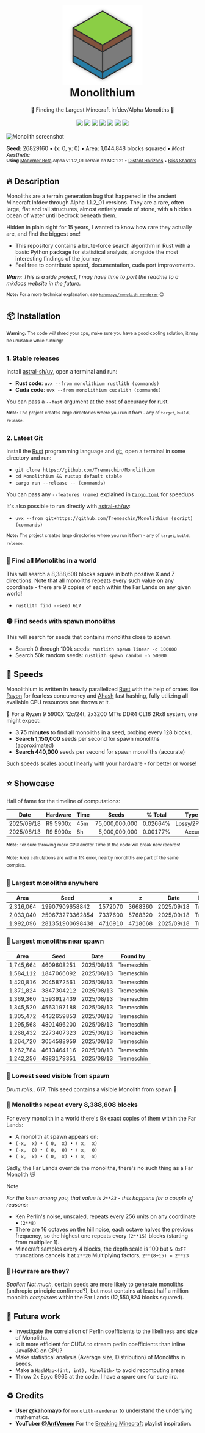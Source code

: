 <div align="center">
  <img src="https://raw.githubusercontent.com/Tremeschin/Monolithium/main/monolithium/resources/images/logo.png" width="210">
  <h1 style="margin-top: 0">Monolithium</h1>
  <span>🗿 Finding the Largest Minecraft Infdev/Alpha Monoliths 🗿</span>
  <br>
  <br>
    <a href="https://crates.io/crates/monolithium/"><img src="https://img.shields.io/crates/v/monolithium?label=Crates.io&color=orange"></a>
    <a href="https://crates.io/crates/monolithium/"><img src="https://img.shields.io/crates/d/monolithium?label=Downloads&color=orange"></a>
    <a href="https://pypi.org/project/monolithium/"><img src="https://img.shields.io/pypi/v/monolithium?label=PyPI&color=blue"></a>
    <a href="https://pypi.org/project/monolithium/"><img src="https://img.shields.io/pypi/dw/monolithium?label=Installs&color=blue"></a>
    <a href="https://github.com/Tremeschin/Monolithium/"><img src="https://img.shields.io/github/v/tag/Tremeschin/Monolithium?label=GitHub&color=orange"></a>
    <a href="https://github.com/Tremeschin/Monolithium/stargazers/"><img src="https://img.shields.io/github/stars/Tremeschin/Monolithium?label=Stars&style=flat&color=orange"></a>
    <a href="https://discord.gg/KjqvcYwRHm"><img src="https://img.shields.io/discord/1184696441298485370?label=Discord&style=flat&color=purple"></a>
  <br>
  <br>
</div>

<img alt="Monolith screenshot" src="https://github.com/user-attachments/assets/cfa62e8f-6367-4768-9e62-c8879aba16b8"/>

<b>Seed:</b> 26829160 • (x: 0, y: 0) • Area: 1,044,848 blocks squared • _Most Aesthetic_
<br><sup><b>Using</b> [Moderner Beta](https://modrinth.com/mod/moderner-beta) Alpha v1.1.2_01 Terrain on MC 1.21 • [Distant Horizons](https://modrinth.com/mod/distanthorizons) • [Bliss Shaders](https://github.com/X0nk/Bliss-Shader/)</sup>

## 🔥 Description

Monoliths are a terrain generation bug that happened in the ancient Minecraft Infdev through Alpha 1.1.2_01 versions. They are a rare, often large, flat and tall structures, almost entirely made of stone, with a hidden ocean of water until bedrock beneath them.

Hidden in plain sight for 15 years, I wanted to know how rare they actually are, and find the biggest one!

- This repository contains a brute-force search algorithm in Rust with a basic Python package for statistical analysis, alongside the most interesting findings of the journey.
- Feel free to contribute speed, documentation, cuda port improvements.

_**Warn**: This is a side project, I may have time to port the readme to a mkdocs website in the future._

<sup><b>Note:</b> For a more technical explanation, see [`kahomayo/monolith-renderer`](https://kahomayo.github.io/monolith-renderer/) 😉</sup>

## 📦 Installation

<sup><b>Warning:</b> The code <i>will</i> shred your cpu, make sure you have a good cooling solution, it may be unusable while running!</sup>

### 1. Stable releases

Install [astral-sh/uv](https://docs.astral.sh/uv/), open a terminal and run:
- **Rust code**: `uvx --from monolithium rustlith (commands)`
- **Cuda code**: `uvx --from monolithium cudalith (commands)`

You can pass a `--fast` argument at the cost of accuracy for rust.

<sup><b>Note:</b> The project creates large directories where you run it from - any of `target`, `build`, `release`.</sup>

### 2. Latest Git

Install the [Rust](https://www.rust-lang.org/tools/install) programming language and [git](https://git-scm.com/downloads), open a terminal in some directory and run:

- `git clone https://github.com/Tremeschin/Monolithium`
- `cd Monolithium && rustup default stable`
- `cargo run --release -- (commands)`

You can pass any `--features (name)` explained in [`Cargo.toml`](../monolithium/Cargo.toml) for speedups

It's also possible to run directly with [astral-sh/uv](https://docs.astral.sh/uv/):
- `uvx --from git+https://github.com/Tremeschin/Monolithium (script) (commands)`

<sup><b>Note:</b> The project creates large directories where you run it from - any of `target`, `build`, `release`.</sup>

### 🔴 Find all Monoliths in a world

This will search a 8,388,608 blocks square in both positive X and Z directions. Note that all monoliths repeats every such value on any coordinate - there are 9 copies of each within the Far Lands on any given world!

- `rustlith find --seed 617`

### 🟡 Find seeds with spawn monoliths

This will search for seeds that contains monoliths close to spawn.

- Search 0 through 100k seeds: `rustlith spawn linear -c 100000`
- Search 50k random seeds: `rustlith spawn random -n 50000`

## 🚀 Speeds

Monolithium is written in heavily parallelized [Rust](https://www.rust-lang.org/) with the help of crates like [Rayon](https://crates.io/crates/rayon) for fearless concurrency and [Ahash](https://crates.io/crates/ahash) fast hashing, fully utilizing all available CPU resources one throws at it.

🦀 For a Ryzen 9 5900X 12c/24t, 2x3200 MT/s DDR4 CL16 2Rx8 system, one might expect:

- **3.75 minutes** to find all monoliths in a seed, probing every 128 blocks.
- **Search 1,150,000** seeds per second for spawn monoliths (approximated)
- **Search 440,000** seeds per second for spawn monoliths (accurate)

Such speeds scales about linearly with your hardware - for better or worse!

## ⭐️ Showcase

Hall of fame for the timeline of computations:

<div align="center">
  <table>
    <thead>
      <tr>
        <th><b>Date</b></th>
        <th><b>Hardware</b></th>
        <th><b>Time</b></th>
        <th><b>Seeds</b></th>
        <th><b>% Total</b></th>
        <th><b>Type</b></th>
        <th><b>User</b></th>
      </tr>
    </thead>
    <tbody>
      <tr>
        <!--
          Via:
          1. spawn --chunks 1000 --radius 3000 --step 500 random --total 75000000000
            - Features: (skip-rejection, skip-table) • (only-hill, filter-fracts, scaled-deviation)
          2. find --step 512 --seed <n> for best results
        -->
        <td>2025/09/18</td>
        <td>R9 5900x</td>
        <td>45m</td>
        <td align="right">75,000,000,000</td>
        <td align="right">0.02664%</td>
        <td align="right">Lossy/2Pass</td>
        <td><b><a href="https://github.com/Tremeschin/">Tremeschin</a></b></td>
      </tr>
      <tr>
        <!-- Via: rustlith spawn --radius 200 --step 100 linear --total 5000000000 -->
        <td>2025/08/13</td>
        <td>R9 5900x</td>
        <td>8h</td>
        <td align="right">5,000,000,000</td>
        <td align="right">0.00177%</td>
        <td align="right">Accurate</td>
        <td><b><a href="https://github.com/Tremeschin/">Tremeschin</a></b></td>
      </tr>
    </tbody>
  </table>
</div>

<sup><b>Note</b>: For sure throwing more CPU and/or Time at the code will break new records!</sup>

<sup><b>Note:</b> Area calculations are within 1% error, nearby monoliths are part of the same complex.</sup>

### 🔵 Largest monoliths anywhere

<div align="center">
  <table>
    <thead>
      <tr>
        <th><b>Area</b></th>
        <th><b>Seed</b></th>
        <th><b>x</b></th>
        <th><b>z</b></th>
        <th><b>Date</b></th>
        <th><b>Found by</b></th>
      </tr>
    </thead>
    <tbody>
      <tr>
        <td>2,316,064</td><td>19907909658842</td>
        <td align="right">1572070</td><td align="right">3668360</td>
        <td>2025/09/18</td><td>Tremeschin</td>
      </tr>
      <tr>
        <td>2,033,040</td><td>250673273362854</td>
        <td align="right">7337600</td><td align="right">5768320</td>
        <td>2025/09/18</td><td>Tremeschin</td>
      </tr>
      <tr>
        <td>1,992,096</td><td>281351900698438</td>
        <td align="right">4716910</td><td align="right">4718668</td>
        <td>2025/09/18</td><td>Tremeschin</td>
      </tr>
    </tbody>
  </table>
</div>

### 🔵 Largest monoliths near spawn

<div align="center">
  <table>
    <thead>
      <tr>
        <th><b>Area</b></th>
        <th><b>Seed</b></th>
        <th><b>Date</b></th>
        <th><b>Found by</b></th>
      </tr>
    </thead>
    <tbody>
      <tr>
        <td>1,745,664</td><td>4609608251</td>
        <td>2025/08/13</td><td>Tremeschin</td>
      </tr>
      <tr>
        <td>1,584,112</td><td>1847066092</td>
        <td>2025/08/13</td><td>Tremeschin</td>
      </tr>
      <tr>
        <td>1,420,816</td><td>2045872561</td>
        <td>2025/08/13</td><td>Tremeschin</td>
      </tr>
      <tr>
        <td>1,371,824</td><td>3847304212</td>
        <td>2025/08/13</td><td>Tremeschin</td>
      </tr>
      <tr>
        <td>1,369,360</td><td>1593912439</td>
        <td>2025/08/13</td><td>Tremeschin</td>
      </tr>
      <tr>
        <td>1,345,520</td><td>4563197188</td>
        <td>2025/08/13</td><td>Tremeschin</td>
      </tr>
      <tr>
        <td>1,305,472</td><td>4432659853</td>
        <td>2025/08/13</td><td>Tremeschin</td>
      </tr>
      <tr>
        <td>1,295,568</td><td>4801496200</td>
        <td>2025/08/13</td><td>Tremeschin</td>
      </tr>
      <tr>
        <td>1,268,432</td><td>2273407323</td>
        <td>2025/08/13</td><td>Tremeschin</td>
      </tr>
      <tr>
        <td>1,264,720</td><td>3054588959</td>
        <td>2025/08/13</td><td>Tremeschin</td>
      </tr>
      <tr>
        <td>1,262,784</td><td>4613464116</td>
        <td>2025/08/13</td><td>Tremeschin</td>
      </tr>
      <tr>
        <td>1,242,256</td><td>4983179351</td>
        <td>2025/08/13</td><td>Tremeschin</td>
      </tr>
    </tbody>
  </table>
</div>

### 🔵 Lowest seed visible from spawn

*Drum rolls..* 617. This seed contains a visible Monolith from spawn 🤯

### 🔵 Monoliths repeat every 8,388,608 blocks

For every monolith in a world there's 9x exact copies of them within the Far Lands:

- A monolith at spawn appears on:
- `(-x,  x) • ( 0,  x) • ( x,  x)`
- `(-x,  0) • ( 0,  0) • ( x,  0)`
- `(-x, -x) • ( 0, -x) • ( x, -x)`

Sadly, the Far Lands override the monoliths, there's no such thing as a Far Monolith 😿

> [!NOTE]
> _For the keen among you, that value is `2**23` - this happens for a couple of reasons:_
> - Ken Perlin's noise, unscaled, repeats every 256 units on any coordinate • `(2**8)`
> - There are 16 octaves on the hill noise, each octave halves the previous frequency, so the highest one repeats every `(2**15)` blocks (starting from multiplier 1).
> - Minecraft samples every 4 blocks, the depth scale is 100 but `& 0xFF` truncations cancels it at `2**20`
> Multiplying factors, `2**(8+15) = 2**23`

### 🔵 How rare are they?

_Spoiler: Not much_, certain seeds are more likely to generate monoliths (anthropic principle confirmed?), but most contains at least half a million monolith _complexes_ within the Far Lands (12,550,824 blocks squared).

## 🔎 Future work

- Investigate the correlation of Perlin coefficients to the likeliness and size of Monoliths.
- Is it more efficient for CUDA to stream perlin coefficients than inline JavaRNG on CPU?
- Make statistical analysis (Average size, Distribution) of Monoliths in seeds.
- Make a `HashMap<(int, int), Monolith>` to avoid recomputing areas
- Throw 2x Epyc 9965 at the code. I have a spare one for sure iirc.

## ♻️ Credits

- **User [@kahomayo](https://github.com/kahomayo)** for [`monolith-renderer`](https://github.com/kahomayo/monolith-renderer) to understand the underlying mathematics.
- **YouTuber [@AntVenom](https://www.youtube.com/@AntVenom/)** For the [Breaking Minecraft](https://www.youtube.com/playlist?list=PLR50dP3MW9ZWMSVz2LkRoob_KRf72xcEx) playlist inspiration.
